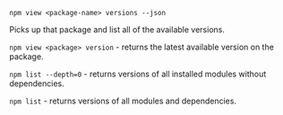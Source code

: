 `npm view <package-name> versions --json`

Picks up that package and list all of the available versions.

`npm view <package> version` - returns the latest available version on the package.

`npm list --depth=0` - returns versions of all installed modules without dependencies.

`npm list` - returns versions of all modules and dependencies.

